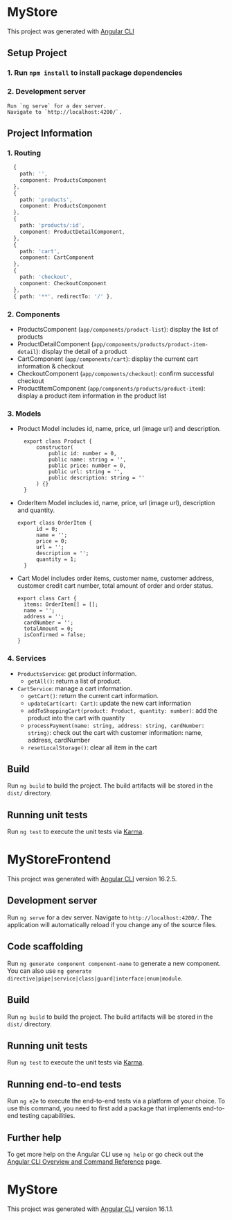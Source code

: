 # MyStore
This project was generated with [Angular CLI](https://github.com/angular/angular-cli) 

## Setup Project
### 1. Run `npm install` to install package dependencies
### 2. Development server

    Run `ng serve` for a dev server. 
    Navigate to `http://localhost:4200/`. 

## Project Information
### 1. Routing
```ts
  {
    path: '', 
    component: ProductsComponent
  },
  {
    path: 'products',
    component: ProductsComponent
  },
  {
    path: 'products/:id',
    component: ProductDetailComponent,
  },
  {
    path: 'cart',
    component: CartComponent
  },
  {
    path: 'checkout',
    component: CheckoutComponent
  },
  { path: '**', redirectTo: '/' },
```
### 2. Components
- ProductsComponent (`app/components/product-list`): display the list of products
- ProductDetailComponent (`app/components/products/product-item-detail`): display the detail of a product
- CartComponent (`app/components/cart`): display the current cart information & checkout
- CheckoutComponent (`app/components/checkout`): confirm successful checkout
- ProductItemComponent (`app/components/products/product-item`): display a product item information in the product list

### 3. Models
- Product Model includes id, name, price, url (image url) and description.

  ```tsx
	export class Product {
		constructor(
			public id: number = 0,
			public name: string = '',
			public price: number = 0,
			public url: string = '',
			public description: string = ''
		) {}
	}

  ```

- OrderItem Model includes id, name, price, url (image url), description and quantity.

  ```tsx
  export class OrderItem {
		id = 0;
		name = '';
		price = 0;
		url = '';
		description = '';
		quantity = 1;
	}
  ```

- Cart Model includes order items, customer name, customer address, customer credit cart number, total amount of order and order status.

  ```tsx
  export class Cart {
    items: OrderItem[] = [];
	name = '';
	address = '';
	cardNumber = '';
	totalAmount = 0;
	isConfirmed = false;
  }
  ```

### 4. Services
- `ProductsService`: get product information.
  - `getAll()`: return a list of product.
- `CartService`: manage a cart information.
  - `getCart()`: return the current cart information.
  - `updateCart(cart: Cart)`: update the new cart information
  - `addToShoppingCart(product: Product, quantity: number)`: add the product into the cart with quantity
  - `processPayment(name: string, address: string, cardNumber: string)`: check out the cart with customer information: name, address, cardNumber
  - `resetLocalStorage()`: clear all item in the cart

## Build

Run `ng build` to build the project. The build artifacts will be stored in the `dist/` directory.

## Running unit tests

Run `ng test` to execute the unit tests via [Karma](https://karma-runner.github.io).

# MyStoreFrontend

This project was generated with [Angular CLI](https://github.com/angular/angular-cli) version 16.2.5.

## Development server

Run `ng serve` for a dev server. Navigate to `http://localhost:4200/`. The application will automatically reload if you change any of the source files.

## Code scaffolding

Run `ng generate component component-name` to generate a new component. You can also use `ng generate directive|pipe|service|class|guard|interface|enum|module`.

## Build

Run `ng build` to build the project. The build artifacts will be stored in the `dist/` directory.

## Running unit tests

Run `ng test` to execute the unit tests via [Karma](https://karma-runner.github.io).

## Running end-to-end tests

Run `ng e2e` to execute the end-to-end tests via a platform of your choice. To use this command, you need to first add a package that implements end-to-end testing capabilities.

## Further help

To get more help on the Angular CLI use `ng help` or go check out the [Angular CLI Overview and Command Reference](https://angular.io/cli) page.


# MyStore
This project was generated with [Angular CLI](https://github.com/angular/angular-cli) version 16.1.1.


